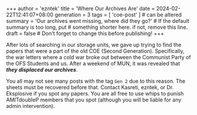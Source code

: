 +++
author = 'ezntek'
title = 'Where Our Archives Are'
date = 2024-02-22T12:41:07+08:00
generation = 3
tags = [ 'coe-post' ]            # can be altered
summary = 'Our archives went missing, where did they go?'                     # If the default summary is too long, put
                                 # something shorter here. if not, remove this line.
draft = false                     # Don't forget to change this before publishing!
+++

After lots of searching in our storage units, we gave up trying to find the papers that were a part of the old COE (Second Generation). Specifically, the war letters where a cold war broke out between the Communist Party of the OFS Students and us. After a weekend of MUN, it was revealed that **_they displaced our archives_**.

You all may not see many posts with the tag `Gen 2` due to this reason. The sheets must be recovered before that. Contact Kasreti, ezntek, or Dr. Eksplosive if you spot any papers. You are all free to use whips to punish AMITdoubleP members that you spot (although you will be liable for any admin intervention).
